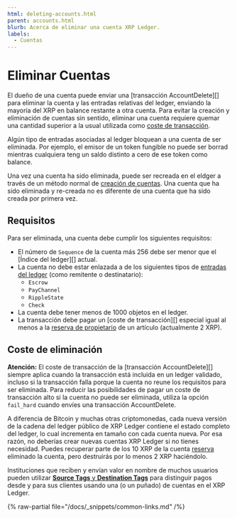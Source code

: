 ```yaml
---
html: deleting-accounts.html
parent: accounts.html
blurb: Acerca de eliminar una cuenta XRP Ledger.
labels:
  - Cuentas
---
```

# Eliminar Cuentas

El dueño de una cuenta puede enviar una [transacción AccountDelete][] para eliminar la cuenta y las entradas relativas del ledger, enviando la mayoría del XRP en balance restante a otra cuenta. Para evitar la creación y eliminación de cuentas sin sentido, eliminar una cuenta requiere quemar una cantidad superior a la usual utilizada como [coste de transacción](../transactions/transaction-cost.md).

Algún tipo de entradas asociadas al ledger bloquean a una cuenta de ser eliminada. Por ejemplo, el emisor de un token fungible no puede ser borrad mientras cualquiera teng un saldo distinto a cero de ese token como balance.

Una vez una cuenta ha sido eliminada, puede ser recreada en el eldger a través de un método normal de [creación de cuentas](index.md#creating-accounts). Una cuenta que ha sido eliminada y re-creada no es diferente de una cuenta que ha sido creada por primera vez.

## Requisitos

Para ser eliminada, una cuenta debe cumplir los siguientes requisitos:

- El número de `Sequence` de la cuenta más 256 debe ser menor que el [Índice del ledger][] actual.
- La cuenta no debe estar enlazada a de los siguientes tipos de [entradas del ledger](../../references/protocol/ledger-data/ledger-entry-types/index.md) (como remitente o destinatario):
    - `Escrow`
    - `PayChannel`
    - `RippleState`
    - `Check`
- La cuenta debe tener menos de 1000 objetos en el ledger.
- La transacción debe pagar un [coste de transacción][] especial igual al menos a la [reserva de propietario](reserves.md) de un artículo (actualmente 2 XRP).

## Coste de eliminación

**Atención:** El coste de transacción de la [transacción AccountDelete][] siempre aplica cuando la transacción está incluida en un ledger validado, incluso si la transacción falla porque la cuenta no reune los requisitos para ser eliminada. Para reducir las posibilidades de pagar un coste de transacción alto si la cuenta no puede ser eliminada, utiliza la opción `fail_hard` cuando envíes una transacción AccountDelete.

A diferencia de Bitcoin y muchas otras criptomonedas, cada nueva versión de la cadena del ledger público de XRP Ledger contiene el estado completo del ledger, lo cual incrementa en tamaño con cada cuenta nueva. Por esa razón, no deberías crear nuevas cuentas XRP Ledger si no tienes necesidad. Puedes recuperar parte de los 10 XRP de la cuenta [reserva](reserves.md) eliminado la cuenta, pero destruirás por lo menos 2 XRP haciéndolo.

Instituciones que reciben y envían valor en nombre de muchos usuarios pueden utilizar [**Source Tags** y **Destination Tags**](../transactions/source-and-destination-tags.md) para distinguir pagos desde y para sus clientes usando una (o un puñado) de cuentas en el XRP Ledger.

<!--{# common link defs #}-->
{% raw-partial file="/docs/_snippets/common-links.md" /%}
